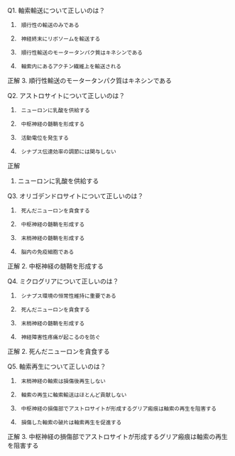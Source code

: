 Q1. 軸索輸送について正しいのは？
1.		順行性の輸送のみである
2.		神経終末にリボソームを輸送する
3.		順行性輸送のモータータンパク質はキネシンである
4.		軸索内にあるアクチン繊維上を輸送される
正解
3. 順行性輸送のモータータンパク質はキネシンである


Q2. アストロサイトについて正しいのは？
1.		ニューロンに乳酸を供給する
2.		中枢神経の髄鞘を形成する
3.		活動電位を発生する
4.		シナプス伝達効率の調節には関与しない
正解
1. ニューロンに乳酸を供給する

Q3. オリゴデンドロサイトについて正しいのは？
1.		死んだニューロンを貪食する
2.		中枢神経の髄鞘を形成する
3.		末梢神経の髄鞘を形成する
4.		脳内の免疫細胞である
正解
2. 中枢神経の髄鞘を形成する


Q4. ミクログリアについて正しいのは？
1.		シナプス環境の恒常性維持に重要である
2.		死んだニューロンを貪食する
3.		末梢神経の髄鞘を形成する
4.		神経障害性疼痛が起こるのを防ぐ
正解
2. 死んだニューロンを貪食する


Q5. 軸索再生について正しいのは？
1.		末梢神経の軸索は損傷後再生しない
2.		軸索の再生に軸索輸送はほとんど貢献しない
3.		中枢神経の損傷部でアストロサイトが形成するグリア瘢痕は軸索の再生を阻害する
4.		損傷した軸索の破片は軸索再生を促進する
正解
3. 中枢神経の損傷部でアストロサイトが形成するグリア瘢痕は軸索の再生を阻害する

